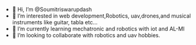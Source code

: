 - 👋 Hi, I’m @Soumitriswarupdash
- 👀 I’m interested in web development,Robotics, uav,drones,and musical instruments like guitar, tabla etc...
- 🌱 I’m currently learning mechatronic and robotics with iot and AL-Ml
- 💞️ I’m looking to collaborate with robotics and uav hobbies.


<!---
Soumitriswarupdash/Soumitriswarupdash is a ✨ special ✨ repository because its `SOUMITRI.md` (this file) appears on your GitHub profile.
You can click the Preview link to take a look at your changes.
--->
